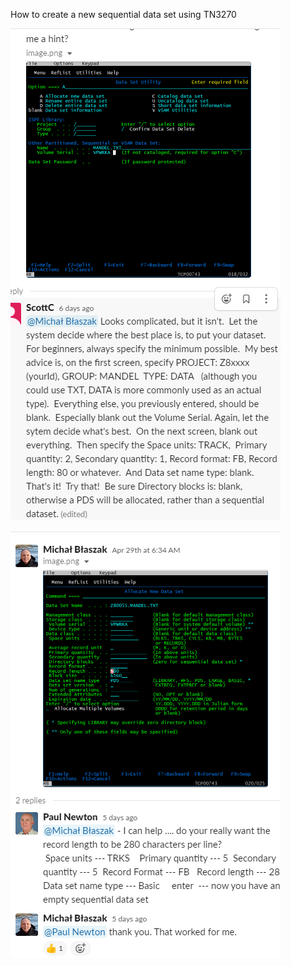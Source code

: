 How to create a new sequential data set using TN3270



![image-20200504193823801](/images/image-20200504193823801.png)



![image-20200504193905576](/images/image-20200504193905576.png)
